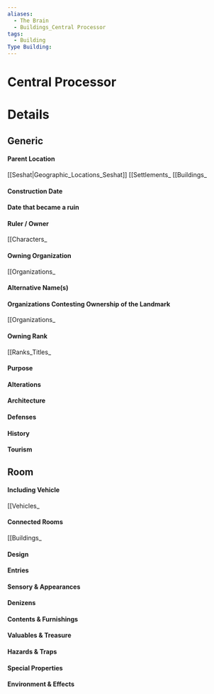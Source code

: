 ```yaml
---
aliases:
  - The Brain
  - Buildings_Central Processor
tags:
  - Building
Type Building:
---
```

# Central Processor



# Details
## Generic
#### Parent Location
[[Seshat|Geographic_Locations_Seshat]]
[[Settlements_
[[Buildings_
#### Construction Date
#### Date that became a ruin
#### Ruler / Owner
[[Characters_
#### Owning Organization
[[Organizations_
#### Alternative Name(s)
#### Organizations Contesting Ownership of the Landmark
[[Organizations_
#### Owning Rank
[[Ranks_Titles_
#### Purpose
#### Alterations
#### Architecture
#### Defenses
#### History
#### Tourism
## Room
#### Including Vehicle
[[Vehicles_
#### Connected Rooms
[[Buildings_
#### Design
#### Entries
#### Sensory & Appearances
#### Denizens
#### Contents & Furnishings
#### Valuables & Treasure
#### Hazards & Traps
#### Special Properties
#### Environment & Effects
